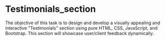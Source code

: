 # Testimonials_section
The objective of this task is to design and develop a visually appealing and interactive "Testimonials" section using pure HTML, CSS, JavaScript, and Bootstrap. This section will showcase user/client feedback dynamically.
